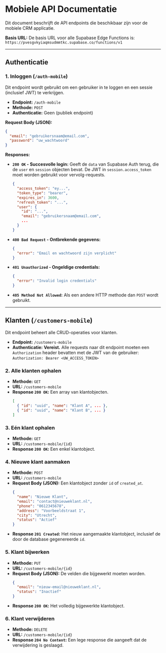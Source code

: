 
# Mobiele API Documentatie

Dit document beschrijft de API endpoints die beschikbaar zijn voor de mobiele CRM applicatie.

**Basis URL:** De basis URL voor alle Supabase Edge Functions is: `https://pvesgvkyiaqmsudmmtkc.supabase.co/functions/v1`

---

## Authenticatie

### 1. Inloggen (`/auth-mobile`)

Dit endpoint wordt gebruikt om een gebruiker in te loggen en een sessie (inclusief JWT) te verkrijgen.

- **Endpoint:** `/auth-mobile`
- **Methode:** `POST`
- **Authenticatie:** Geen (publiek endpoint)

**Request Body (JSON):**

```json
{
  "email": "gebruikersnaam@email.com",
  "password": "uw_wachtwoord"
}
```

**Responses:**

- **`200 OK` - Succesvolle login:**
  Geeft de `data` van Supabase Auth terug, die de `user` en `session` objecten bevat. De JWT in `session.access_token` moet worden gebruikt voor vervolg-requests.
  ```json
  {
    "access_token": "ey...",
    "token_type": "bearer",
    "expires_in": 3600,
    "refresh_token": "...",
    "user": {
      "id": "...",
      "email": "gebruikersnaam@email.com",
      ...
    }
  }
  ```

- **`400 Bad Request` - Ontbrekende gegevens:**
  ```json
  {
    "error": "Email en wachtwoord zijn verplicht"
  }
  ```

- **`401 Unauthorized` - Ongeldige credentials:**
  ```json
  {
    "error": "Invalid login credentials"
  }
  ```

- **`405 Method Not Allowed`:** Als een andere HTTP methode dan `POST` wordt gebruikt.

---

## Klanten (`/customers-mobile`)

Dit endpoint beheert alle CRUD-operaties voor klanten.

- **Endpoint:** `/customers-mobile`
- **Authenticatie:** **Vereist.** Alle requests naar dit endpoint moeten een `Authorization` header bevatten met de JWT van de gebruiker:
  `Authorization: Bearer <UW_ACCESS_TOKEN>`

### 2. Alle klanten ophalen

- **Methode:** `GET`
- **URL:** `/customers-mobile`
- **Response `200 OK`:** Een array van klantobjecten.
  ```json
  [
    { "id": "uuid", "name": "Klant A", ... },
    { "id": "uuid", "name": "Klant B", ... }
  ]
  ```

### 3. Eén klant ophalen

- **Methode:** `GET`
- **URL:** `/customers-mobile/{id}`
- **Response `200 OK`:** Een enkel klantobject.

### 4. Nieuwe klant aanmaken

- **Methode:** `POST`
- **URL:** `/customers-mobile`
- **Request Body (JSON):** Een klantobject zonder `id` of `created_at`.
  ```json
  {
    "name": "Nieuwe Klant",
    "email": "contact@nieuweklant.nl",
    "phone": "0612345678",
    "address": "Voorbeeldstraat 1",
    "city": "Utrecht",
    "status": "Actief"
  }
  ```
- **Response `201 Created`:** Het nieuw aangemaakte klantobject, inclusief de door de database gegenereerde `id`.

### 5. Klant bijwerken

- **Methode:** `PUT`
- **URL:** `/customers-mobile/{id}`
- **Request Body (JSON):** De velden die bijgewerkt moeten worden.
  ```json
  {
    "email": "nieuw-email@nieuweklant.nl",
    "status": "Inactief"
  }
  ```
- **Response `200 OK`:** Het volledig bijgewerkte klantobject.

### 6. Klant verwijderen

- **Methode:** `DELETE`
- **URL:** `/customers-mobile/{id}`
- **Response `204 No Content`:** Een lege response die aangeeft dat de verwijdering is geslaagd.

